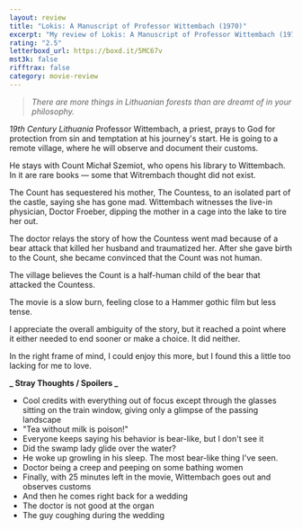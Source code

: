```yaml
---
layout: review
title: "Lokis: A Manuscript of Professor Wittembach (1970)"
excerpt: "My review of Lokis: A Manuscript of Professor Wittembach (1970)"
rating: "2.5"
letterboxd_url: https://boxd.it/5MC67v
mst3k: false
rifftrax: false
category: movie-review
---
```


<blockquote><i>There are more things in Lithuanian forests than are dreamt of in your philosophy.</i></blockquote>

<i>19th Century Lithuania</i>
Professor Wittembach, a priest, prays to God for protection from sin and temptation at his journey's start. He is going to a remote village, where he will observe and document their customs.

He stays with Count Michał Szemiot, who opens his library to Wittembach. In it are rare books — some that Witrembach thought did not exist.

The Count has sequestered his mother, The Countess, to an isolated part of the castle, saying she has gone mad. Wittembach witnesses the live-in physician, Doctor Froeber, dipping the mother in a cage into the lake to tire her out.

The doctor relays the story of how the Countess went mad because of a bear attack that killed her husband and traumatized her. After she gave birth to the Count, she became convinced that the Count was not human.

The village believes the Count is a half-human child of the bear that attacked the Countess.

The movie is a slow burn, feeling close to a Hammer gothic film but less tense.

I appreciate the overall ambiguity of the story, but it reached a point where it either needed to end sooner or make a choice. It did neither.

In the right frame of mind, I could enjoy this more, but I found this a little too lacking for me to love.

<b>**_ Stray Thoughts / Spoilers _**</b>

- Cool credits with everything out of focus except through the glasses sitting on the train window, giving only a glimpse of the passing landscape
- "Tea without milk is poison!"
- Everyone keeps saying his behavior is bear-like, but I don't see it
- Did the swamp lady glide over the water?
- He woke up growling in his sleep. The most bear-like thing I've seen.
- Doctor being a creep and peeping on some bathing women
- Finally, with 25 minutes left in the movie, Wittembach goes out and observes customs
- And then he comes right back for a wedding
- The doctor is not good at the organ
- The guy coughing during the wedding
